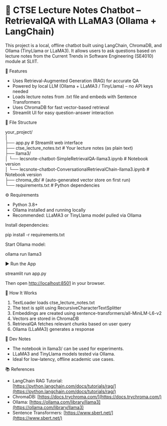 
# 📘 CTSE Lecture Notes Chatbot – RetrievalQA with LLaMA3 (Ollama + LangChain)

This project is a local, offline chatbot built using LangChain, ChromaDB, and Ollama (TinyLlama or LLaMA3). It allows users to ask questions based on lecture notes from the Current Trends in Software Engineering (SE4010) module at SLIIT.

🧠 Features

* Uses Retrieval-Augmented Generation (RAG) for accurate QA
* Powered by local LLM (Ollama + LLaMA3 / TinyLlama) – no API keys needed
* Loads lecture notes from .txt file and embeds with Sentence Transformers
* Uses ChromaDB for fast vector-based retrieval
* Streamlit UI for easy question-answer interaction

📁 File Structure

your\_project/<br>
│<br>
├── app.py                            # Streamlit web interface<br>
├── ctse\_lecture\_notes.txt            # Your lecture notes (as plain text)<br>
├── llama3/<br>
│   └── lecsnote-chatbot-SimpleRetrievalQA-llama3.ipynb   		# Notebook version<br>
│   └── lecsnote-chatbot-ConversationalRetrievalChain-llama3.ipynb   	# Notebook version<br>
├── chroma\_db/                        # (auto-generated vector store on first run)<br>
└── requirements.txt                  # Python dependencies<br>

⚙️ Requirements

* Python 3.8+
* Ollama installed and running locally
* Recommended: LLaMA3 or TinyLlama model pulled via Ollama

Install dependencies:

pip install -r requirements.txt

Start Ollama model:

ollama run llama3

▶️ Run the App

streamlit run app.py

Then open [http://localhost:8501](http://localhost:8501) in your browser.

📝 How It Works

1. TextLoader loads ctse\_lecture\_notes.txt
2. The text is split using RecursiveCharacterTextSplitter
3. Embeddings are created using sentence-transformers/all-MiniLM-L6-v2
4. Vectors are stored in ChromaDB
5. RetrievalQA fetches relevant chunks based on user query
6. Ollama (LLaMA3) generates a response

🧪 Dev Notes

* The notebook in llama3/ can be used for experiments.
* LLaMA3 and TinyLlama models tested via Ollama.
* Ideal for low-latency, offline academic use cases.

📚 References

* LangChain RAG Tutorial: [https://python.langchain.com/docs/tutorials/rag/](https://python.langchain.com/docs/tutorials/rag/)
* ChromaDB: [https://docs.trychroma.com/](https://docs.trychroma.com/)
* Ollama: [https://ollama.com/library/llama3](https://ollama.com/library/llama3)
* Sentence Transformers: [https://www.sbert.net/](https://www.sbert.net/)


